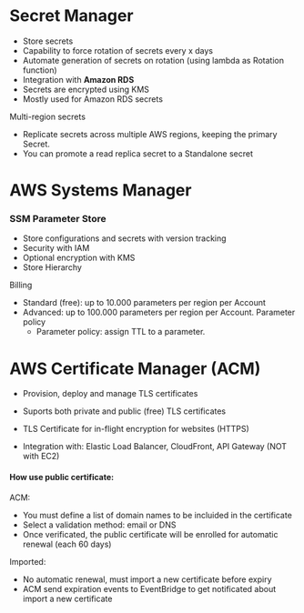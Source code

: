 
# Secret Manager

- Store secrets
- Capability to force rotation of secrets every x days
- Automate generation of secrets on rotation (using lambda as Rotation function)
- Integration with **Amazon RDS**
- Secrets are encrypted using KMS
- Mostly used for Amazon RDS secrets

Multi-region secrets
- Replicate secrets across multiple AWS regions, keeping the primary Secret. 
- You can promote a read replica secret to a Standalone secret

# AWS Systems Manager
### SSM Parameter Store
- Store configurations and secrets with version tracking
- Security with IAM
- Optional encryption with KMS
- Store Hierarchy

Billing
- Standard (free): up to 10.000 parameters per region per Account
- Advanced: up to 100.000 parameters per region per Account. Parameter policy
    - Parameter policy: assign TTL to a parameter. 

# AWS Certificate Manager (ACM)
- Provision, deploy and manage TLS certificates
- Suports both private and public (free) TLS certificates


- TLS Certificate for in-flight encryption for websites (HTTPS)
- Integration with: Elastic Load Balancer, CloudFront, API Gateway (NOT with EC2)

#### How use public certificate:
ACM:
- You must define a list of domain names to be incluided in the certificate
- Select a validation method: email or DNS
- Once verificated, the public certificate will be enrolled for automatic renewal (each 60 days)

Imported:
- No automatic renewal, must import a new certificate before expiry
- ACM send expiration events to EventBridge to get notificated about import a new certificate